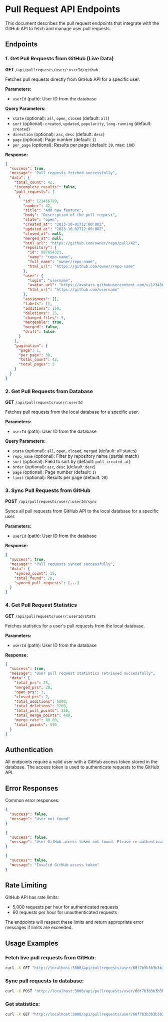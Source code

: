 # Pull Request API Endpoints

This document describes the pull request endpoints that integrate with the GitHub API to fetch and manage user pull requests.

## Endpoints

### 1. Get Pull Requests from GitHub (Live Data)
**GET** `/api/pullrequests/user/:userId/github`

Fetches pull requests directly from GitHub API for a specific user.

**Parameters:**
- `userId` (path): User ID from the database

**Query Parameters:**
- `state` (optional): `all`, `open`, `closed` (default: `all`)
- `sort` (optional): `created`, `updated`, `popularity`, `long-running` (default: `created`)
- `direction` (optional): `asc`, `desc` (default: `desc`)
- `page` (optional): Page number (default: `1`)
- `per_page` (optional): Results per page (default: `30`, max: `100`)

**Response:**
```json
{
  "success": true,
  "message": "Pull requests fetched successfully",
  "data": {
    "total_count": 42,
    "incomplete_results": false,
    "pull_requests": [
      {
        "id": 123456789,
        "number": 42,
        "title": "Add new feature",
        "body": "Description of the pull request",
        "state": "open",
        "created_at": "2023-10-01T12:00:00Z",
        "updated_at": "2023-10-02T12:00:00Z",
        "closed_at": null,
        "merged_at": null,
        "html_url": "https://github.com/owner/repo/pull/42",
        "repository": {
          "id": 987654321,
          "name": "repo-name",
          "full_name": "owner/repo-name",
          "html_url": "https://github.com/owner/repo-name"
        },
        "user": {
          "login": "username",
          "avatar_url": "https://avatars.githubusercontent.com/u/123456?v=4",
          "html_url": "https://github.com/username"
        },
        "assignees": [],
        "labels": [],
        "additions": 150,
        "deletions": 25,
        "changed_files": 5,
        "mergeable": true,
        "merged": false,
        "draft": false
      }
    ],
    "pagination": {
      "page": 1,
      "per_page": 30,
      "total_count": 42,
      "total_pages": 2
    }
  }
}
```

### 2. Get Pull Requests from Database
**GET** `/api/pullrequests/user/:userId`

Fetches pull requests from the local database for a specific user.

**Parameters:**
- `userId` (path): User ID from the database

**Query Parameters:**
- `state` (optional): `all`, `open`, `closed`, `merged` (default: all states)
- `repo_name` (optional): Filter by repository name (partial match)
- `sort` (optional): Field to sort by (default: `pull_created_at`)
- `order` (optional): `asc`, `desc` (default: `desc`)
- `page` (optional): Page number (default: `1`)
- `limit` (optional): Results per page (default: `20`)

### 3. Sync Pull Requests from GitHub
**POST** `/api/pullrequests/user/:userId/sync`

Syncs all pull requests from GitHub API to the local database for a specific user.

**Parameters:**
- `userId` (path): User ID from the database

**Response:**
```json
{
  "success": true,
  "message": "Pull requests synced successfully",
  "data": {
    "synced_count": 15,
    "total_found": 20,
    "synced_pull_requests": [...]
  }
}
```

### 4. Get Pull Request Statistics
**GET** `/api/pullrequests/user/:userId/stats`

Fetches statistics for a user's pull requests from the local database.

**Parameters:**
- `userId` (path): User ID from the database

**Response:**
```json
{
  "success": true,
  "message": "User pull request statistics retrieved successfully",
  "data": {
    "total_prs": 25,
    "merged_prs": 20,
    "open_prs": 3,
    "closed_prs": 2,
    "total_additions": 5000,
    "total_deletions": 1200,
    "total_pull_points": 150,
    "total_merge_points": 400,
    "merge_rate": 80.00,
    "total_points": 550
  }
}
```

## Authentication

All endpoints require a valid user with a GitHub access token stored in the database. The access token is used to authenticate requests to the GitHub API.

## Error Responses

Common error responses:

```json
{
  "success": false,
  "message": "User not found"
}
```

```json
{
  "success": false,
  "message": "User GitHub access token not found. Please re-authenticate with GitHub."
}
```

```json
{
  "success": false,
  "message": "Invalid GitHub access token"
}
```

## Rate Limiting

GitHub API has rate limits:
- 5,000 requests per hour for authenticated requests
- 60 requests per hour for unauthenticated requests

The endpoints will respect these limits and return appropriate error messages if limits are exceeded.

## Usage Examples

### Fetch live pull requests from GitHub:
```bash
curl -X GET "http://localhost:3000/api/pullrequests/user/60f7b3b3b3b3b3b3b3b3b3b3/github?state=open&page=1&per_page=10"
```

### Sync pull requests to database:
```bash
curl -X POST "http://localhost:3000/api/pullrequests/user/60f7b3b3b3b3b3b3b3b3b3b3/sync"
```

### Get statistics:
```bash
curl -X GET "http://localhost:3000/api/pullrequests/user/60f7b3b3b3b3b3b3b3b3b3b3/stats"
```